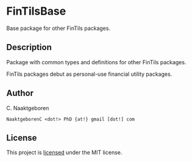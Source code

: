 # FinTilsBase

Base package for other FinTils packages.


## Description

Package with common types and definitions for other FinTils packages.

FinTils packages debut as personal-use financial utility packages.


## Author

C. Naaktgeboren

`NaaktgeborenC <dot!> PhD {at!} gmail [dot!] com`


## License

This project is [licensed](https://github.com/FinTils/FinTilsBase.jl/blob/main/LICENSE)
under the MIT license.


